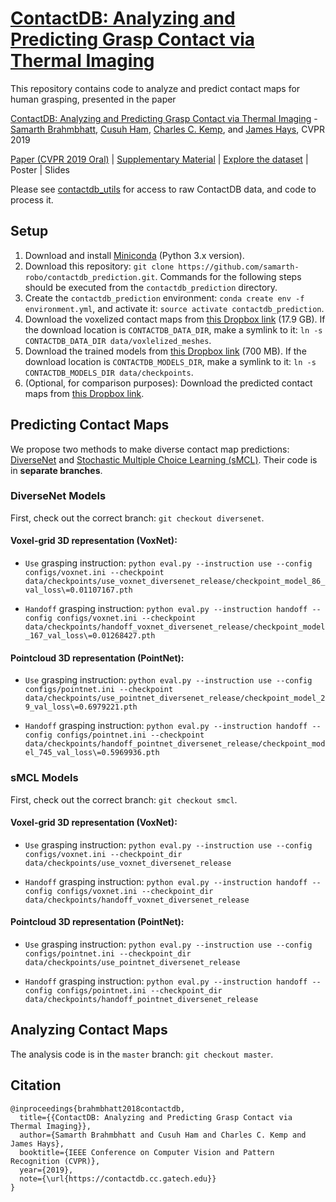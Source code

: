 # [ContactDB: Analyzing and Predicting Grasp Contact via Thermal Imaging](https://contactdb.cc.gatech.edu)
This repository contains code to analyze and predict contact maps for human grasping, presented in the paper 

[ContactDB: Analyzing and Predicting Grasp Contact via Thermal Imaging](https://contactdb.cc.gatech.edu/contactdb_paper.pdf) - [Samarth Brahmbhatt](https://samarth-robo.github.io/), [Cusuh Ham](https://cusuh.github.io/), [Charles C. Kemp](http://ckemp.bme.gatech.edu/), and [James Hays](https://www.cc.gatech.edu/~hays/), CVPR 2019

[Paper (CVPR 2019 Oral)](https://contactdb.cc.gatech.edu/contactdb_paper.pdf) | [Supplementary Material](https://contactdb.cc.gatech.edu/contactdb_supp.pdf) | [Explore the dataset](https://contactdb.cc.gatech.edu/contactdb_explorer.html) | Poster | Slides

Please see [contactdb_utils](https://github.com/samarth-robo/contactdb_utils) for access to raw ContactDB data, and code to process it.

## Setup
1. Download and install [Miniconda](https://docs.conda.io/en/latest/miniconda.html) (Python 3.x version).
2. Download this repository: `git clone https://github.com/samarth-robo/contactdb_prediction.git`. Commands for the following steps should be executed from the `contactdb_prediction` directory.
2. Create the `contactdb_prediction` environment: `conda create env -f environment.yml`, and activate it: `source activate contactdb_prediction`.
3. Download the voxelized contact maps from [this Dropbox link](https://www.dropbox.com/sh/x5ivxw75tvf6tax/AADXw7KRWbH3eEofbbr6NQQga?dl=0) (17.9 GB). If the download location is `CONTACTDB_DATA_DIR`, make a symlink to it: `ln -s CONTACTDB_DATA_DIR data/voxlelized_meshes`.
4. Download the trained models from [this Dropbox link](https://www.dropbox.com/sh/3kvyhin9030mdzo/AAC_eYOVAvXMRhsAJsDlL_soa?dl=0) (700 MB). If the download location is `CONTACTDB_MODELS_DIR`, make a symlink to it: `ln -s CONTACTDB_MODELS_DIR data/checkpoints`.
5. (Optional, for comparison purposes): Download the predicted contact maps from [this Dropbox link](https://www.dropbox.com/sh/zrpgtoycbik0iq3/AAAHMyzs9Lc2kH8UPZttRCmGa?dl=0).

## Predicting Contact Maps
We propose two methods to make diverse contact map predictions: [DiverseNet](http://openaccess.thecvf.com/content_cvpr_2018/papers/Firman_DiverseNet_When_One_CVPR_2018_paper.pdf) and [Stochastic Multiple Choice Learning (sMCL)](https://papers.nips.cc/paper/6270-stochastic-multiple-choice-learning-for-training-diverse-deep-ensembles). Their code is in **separate branches**.

### DiverseNet Models
First, check out the correct branch: `git checkout diversenet`.

#### Voxel-grid 3D representation (VoxNet):
- `Use` grasping instruction: `python eval.py --instruction use --config configs/voxnet.ini --checkpoint data/checkpoints/use_voxnet_diversenet_release/checkpoint_model_86_val_loss\=0.01107167.pth`

- `Handoff` grasping instruction: `python eval.py --instruction handoff --config configs/voxnet.ini --checkpoint data/checkpoints/handoff_voxnet_diversenet_release/checkpoint_model_167_val_loss\=0.01268427.pth`

#### Pointcloud 3D representation (PointNet):
- `Use` grasping instruction: `python eval.py --instruction use --config configs/pointnet.ini --checkpoint data/checkpoints/use_pointnet_diversenet_release/checkpoint_model_29_val_loss\=0.6979221.pth`

- `Handoff` grasping instruction: `python eval.py --instruction handoff --config configs/pointnet.ini --checkpoint data/checkpoints/handoff_pointnet_diversenet_release/checkpoint_model_745_val_loss\=0.5969936.pth`

### sMCL Models
First, check out the correct branch: `git checkout smcl`.

#### Voxel-grid 3D representation (VoxNet):
- `Use` grasping instruction: `python eval.py --instruction use --config configs/voxnet.ini --checkpoint_dir data/checkpoints/use_voxnet_diversenet_release`

- `Handoff` grasping instruction: `python eval.py --instruction handoff --config configs/voxnet.ini --checkpoint_dir data/checkpoints/handoff_voxnet_diversenet_release`

#### Pointcloud 3D representation (PointNet):
- `Use` grasping instruction: `python eval.py --instruction use --config configs/pointnet.ini --checkpoint_dir data/checkpoints/use_pointnet_diversenet_release`

- `Handoff` grasping instruction: `python eval.py --instruction handoff --config configs/pointnet.ini --checkpoint_dir data/checkpoints/handoff_pointnet_diversenet_release`

## Analyzing Contact Maps
The analysis code is in the `master` branch: `git checkout master`.

## Citation
```
@inproceedings{brahmbhatt2018contactdb,
  title={{ContactDB: Analyzing and Predicting Grasp Contact via Thermal Imaging}},
  author={Samarth Brahmbhatt and Cusuh Ham and Charles C. Kemp and James Hays},
  booktitle={IEEE Conference on Computer Vision and Pattern Recognition (CVPR)},
  year={2019},
  note={\url{https://contactdb.cc.gatech.edu}}
}
```
